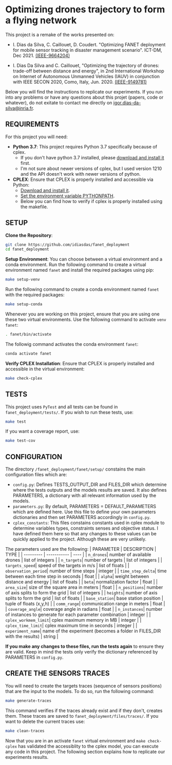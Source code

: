 # Optimizing drones trajectory to form a flying network

This project is a remake of the works presented on:

* I. Dias da Silva, C. Caillouet, D. Coudert. "Optimizing FANET deployment for mobile sensor tracking in disaster management scenario". ICT-DM, Dec 2021.  [(IEEE-9664204)](https://ieeexplore.ieee.org/abstract/document/9664204)

* I. Dias Da Silva and C. Caillouet, "Optimizing the trajectory of drones: trade-off between distance and energy", in 2nd International Workshop on Internet of Autonomous Unmanned Vehicles (IAUV) in conjunction with IEEE SECON 2020, Como, Italy, Jun. 2020.  [(IEEE-9149781)](https://ieeexplore.ieee.org/abstract/document/9149781)

Below you will find the instructions to replicate our experiments. If you run into any problems or have any questions about this projet (papers, code or whatever), do not exitate to contact me directly on [igor.dias-da-silva@inria.fr](mailto:igor.dias-da-silva.inria.fr).

## REQUIREMENTS

For this project you will need:
- **Python 3.7**: This project requires Python 3.7 specifically because of cplex.
    - If you don't have python 3.7 installed, please [download and install it](https://www.python.org/downloads/release/python-3716/) first.
    - I'm not sure about newer versions of cplex, but I used version 1210 and the API doesn't work with newer versions of python.
- **CPLEX**: Ensure that CPLEX is properly installed and accessible via Python:
    - [Download and install it](https://www.ibm.com/docs/en/icos/20.1.0?topic=cplex-installing).
    - [Set the environment variable PYTHONPATH](https://www.ibm.com/docs/en/icos/20.1.0?topic=cplex-setting-up-python-api).
    - Below you can find how to verify if cplex is properly installed using the makefile.

## SETUP

**Clone the Repository**:
```bash
git clone https://github.com/idiasdas/fanet_deployment
cd fanet_deployment
```

**Setup Environment**:
You can choose between a virtual environment and a conda environment. Run the following command to create a virtual environment named `fanet` and install the required packages using pip:
```bash
make setup-venv
```
Run the following command to create a conda environment named `fanet` with the required packages:
```bash
make setup-conda
```
Whenever you are working on this project, ensure that you are using one these two virtual environments. Use the following command to activate `venv fanet`:

```bash
. fanet/bin/activate
```

The followig command activates the conda environment `fanet`:

```bash
conda activate fanet
```

**Verify CPLEX Installation**:
Ensure that CPLEX is properly installed and accessible in the virtual environment:
```bash
make check-cplex
```

## TESTS
This project uses `PyTest` and all tests can be found in `fanet_deployment/tests/`. If you wish to run these tests, use:

```bash
make test
```

If you want a coverage report, use:

```bash
make test-cov
```

## CONFIGURATION

The directory `/fanet_deployment/fanet/setup/` constains the main configuration files which are:
- `config.py`: Defines TESTS_OUTPUT_DIR and FILES_DIR which determine where the tests outputs and the models results are saved. It also defines PARAMETERS, a dictionary with all relevant information used by the models.
- `parameters.py`: By default, PARAMETERS = DEFAULT_PARAMETERS which are defined here. Use this file to define your own parameters dictionaries and then set PARAMETERS accordingly in `config.py`.
- `cplex_constants`: This files constains constants used in cplex module to determine variables types, constraints senses and objective status. I have defined them here so that any changes to these values can be quickly applied to the project. Although these are very unlikely.

The parameters used are the following:
| PARAMETER | DESCRIPTION | TYPE |
| --------- | ----------- | ---- |
| `n_drones`| number of available drones | list of integers |
| `n_targets`| number of targets | list of integers |
| `targets_speed`| speed of the targets in m/s | list of floats |
| `observation_period`| number of time steps | integer |
| `time_step_delta`| time between each time step in seconds | float |
| `alpha`| weight between distance and energy | list of floats |
| `beta`| normalization factor | float |
| `area_size`| size of the square area in meters | float |
| `n_positions`| number of axis splits to form the grid | list of integers |
| `heights`| number of axis splits to form the grid | list of floats |
| `base_station`| base station position | tuple of floats (x,y,h) |
| `comm_range`| communication range in meters | float |
| `coverage_angle`| coverage angle in radians | float |
| `n_instances`| number of instances to generate for each parameter combination | integer |
| `cplex_workmem_limit`| cplex maximum memory in MB | integer |
| `cplex_time_limit`| cplex maximum time in seconds | integer |
| `experiment_name`| name of the experiment (becomes a folder in FILES_DIR with the results) | string |

**If you make any changes to these files, run the tests again** to ensure they are valid. Keep in mind the tests only verify the dictionary referenced by PARAMETERS in `config.py`.

## CREATE THE SENSORS TRACES

You will need to create the targets traces (sequence of sensors positions) that are the input to the models. To do so, run the following command:

```bash
make generate-traces
```

This command verifies if the traces already exist and if they don't, creates them. These traces are saved to `fanet_deployment/files/traces/`. If you want to delete the current traces use:

```bash
make clean-traces
```
Now that you are in an activate `fanet` virtual environment and `make check-cplex` has validated the accessiblity to the cplex model, you can execute any code in this project. The following section explains how to replicate our experiments results.
